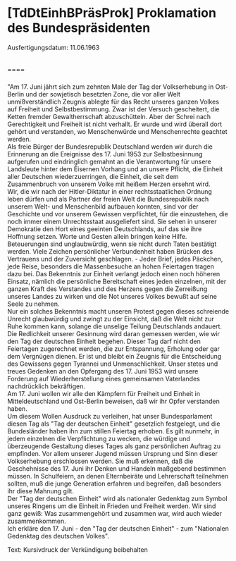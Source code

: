 # [TdDtEinhBPräsProk] Proklamation des Bundespräsidenten

Ausfertigungsdatum: 11.06.1963

 

## ----

"Am 17. Juni jährt sich zum zehnten Male der Tag der Volkserhebung in Ost-Berlin und der sowjetisch besetzten Zone, die vor aller Welt unmißverständlich Zeugnis ablegte für das Recht unseres ganzen Volkes auf Freiheit und Selbstbestimmung. Zwar ist der Versuch gescheitert, die Ketten fremder Gewaltherrschaft abzuschütteln. Aber der Schrei nach Gerechtigkeit und Freiheit ist nicht verhallt. Er wurde und wird überall dort gehört und verstanden, wo Menschenwürde und Menschenrechte geachtet werden.  
Als freie Bürger der Bundesrepublik Deutschland werden wir durch die Erinnerung an die Ereignisse des 17. Juni 1953 zur Selbstbesinnung aufgerufen und eindringlich gemahnt an die Verantwortung für unsere Landsleute hinter dem Eisernen Vorhang und an unsere Pflicht, die Einheit aller Deutschen wiederzuerringen, die Einheit, die seit dem Zusammenbruch von unserem Volke mit heißem Herzen ersehnt wird.  
Wir, die wir nach der Hitler-Diktatur in einer rechtsstaatlichen Ordnung leben dürfen und als Partner der freien Welt die Bundesrepublik nach unserem Welt- und Menschenbild aufbauen konnten, sind vor der Geschichte und vor unserem Gewissen verpflichtet, für die einzustehen, die noch immer einem Unrechtsstaat ausgeliefert sind. Sie sehen in unserer Demokratie den Hort eines geeinten Deutschlands, auf das sie ihre Hoffnung setzen. Worte und Gesten allein bringen keine Hilfe. Beteuerungen sind unglaubwürdig, wenn sie nicht durch Taten bestätigt werden. Viele Zeichen persönlicher Verbundenheit haben Brücken des Vertrauens und der Zuversicht geschlagen. - Jeder Brief, jedes Päckchen, jede Reise, besonders die Massenbesuche an hohen Feiertagen tragen dazu bei. Das Bekenntnis zur Einheit verlangt jedoch einen noch höheren Einsatz, nämlich die persönliche Bereitschaft eines jeden einzelnen, mit der ganzen Kraft des Verstandes und des Herzens gegen die Zerreißung unseres Landes zu wirken und die Not unseres Volkes bewußt auf seine Seele zu nehmen.  
Nur ein solches Bekenntnis macht unseren Protest gegen dieses schreiende Unrecht glaubwürdig und zwingt zu der Einsicht, daß die Welt nicht zur Ruhe kommen kann, solange die unselige Teilung Deutschlands andauert. Die Redlichkeit unserer Gesinnung wird daran gemessen werden, wie wir den Tag der deutschen Einheit begehen. Dieser Tag darf nicht den Feiertagen zugerechnet werden, die zur Entspannung, Erholung oder gar dem Vergnügen dienen. Er ist und bleibt ein Zeugnis für die Entscheidung des Gewissens gegen Tyrannei und Unmenschlichkeit. Unser stetes und treues Gedenken an den Opfergang des 17. Juni 1953 wird unsere Forderung auf Wiederherstellung eines gemeinsamen Vaterlandes nachdrücklich bekräftigen.  
Am 17. Juni wollen wir alle den Kämpfern für Freiheit und Einheit in Mitteldeutschland und Ost-Berlin beweisen, daß wir ihr Opfer verstanden haben.  
Um diesem Wollen Ausdruck zu verleihen, hat unser Bundesparlament diesen Tag als "Tag der deutschen Einheit" gesetzlich festgelegt, und die Bundesländer haben ihn zum stillen Feiertag erhoben. Es gilt nunmehr, in jedem einzelnen die Verpflichtung zu wecken, die würdige und überzeugende Gestaltung dieses Tages als ganz persönlichen Auftrag zu empfinden. Vor allem unserer Jugend müssen Ursprung und Sinn dieser Volkserhebung erschlossen werden. Sie muß erkennen, daß die Geschehnisse des 17. Juni ihr Denken und Handeln maßgebend bestimmen müssen. In Schulfeiern, an denen Elternbeiräte und Lehrerschaft teilnehmen sollten, muß die junge Generation erfahren und begreifen, daß besonders ihr diese Mahnung gilt.  
Der "Tag der deutschen Einheit" wird als nationaler Gedenktag zum Symbol unseres Ringens um die Einheit in Frieden und Freiheit werden. Wir sind ganz gewiß: Was zusammengehört und zusammen war, wird auch wieder zusammenkommen.  
Ich erkläre den 17. Juni - den "Tag der deutschen Einheit" - zum "Nationalen Gedenktag des deutschen Volkes".

Text: Kursivdruck der Verkündigung beibehalten
